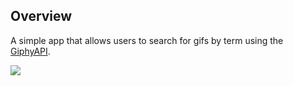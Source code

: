 ## Overview
A simple app that allows users to search for gifs by term using the [GiphyAPI](https://developers.giphy.com/).

<img src="https://raw.githubusercontent.com/columbia-fsf-f2019/giftastic/master/repo-assets/giftastic-1.jpg" />
